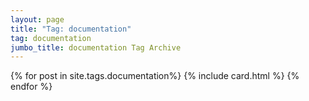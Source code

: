 ```yaml
---
layout: page
title: "Tag: documentation"
tag: documentation
jumbo_title: documentation Tag Archive
---
```


{% for post in site.tags.documentation%}
{% include card.html %}
{% endfor %}

